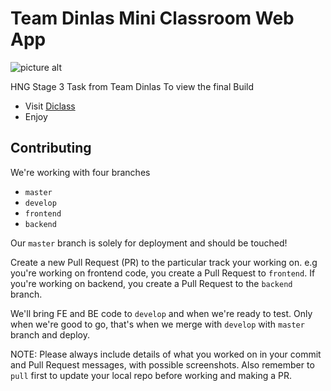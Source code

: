 # Team Dinlas Mini Classroom Web App

![picture alt](https://res.cloudinary.com/iyke4life/image/upload/v1569684067/Header_github_n3zxnc.png "Title is optional")

HNG Stage 3 Task from Team Dinlas To view the final Build 

* Visit [Diclass](https://di-class.herokuapp.com/ "DiClass")
* Enjoy


## Contributing

We're working with four branches

- `master`
- `develop`
- `frontend`
- `backend`

Our `master` branch is solely for deployment and should be touched!

Create a new Pull Request (PR) to the particular track your working on. e.g you're working on frontend code, you create a Pull Request to `frontend`.
If you're working on backend, you create a Pull Request to the `backend` branch.

We'll bring FE and BE code to `develop` and when we're ready to test.
Only when we're good to go, that's when we merge with `develop` with `master` branch and deploy.

NOTE: Please always include details of what you worked on in your commit and Pull Request messages, with possible screenshots.
Also remember to `pull` first to update your local repo before working and making a PR.
